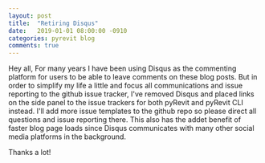 ```yaml
---
layout: post
title:  "Retiring Disqus"
date:   2019-01-01 08:00:00 -0910
categories: pyrevit blog
comments: true
---
```


Hey all,
For many years I have been using Disqus as the commenting platform for users to be able to leave comments on these blog posts. But in order to simplify my life a little and focus all communications and issue reporting to the github issue tracker, I've removed Disqus and placed links on the side panel to the issue trackers for both pyRevit and pyRevit CLI instead. I'll add more issue templates to the github repo so please direct all questions and issue reporting there. This also has the addet benefit of faster blog page loads since Disqus communicates with many other social media platforms in the background.

Thanks a lot!


